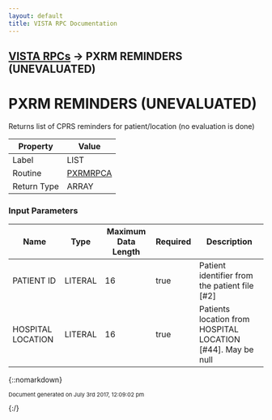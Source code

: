 ```yaml
---
layout: default
title: VISTA RPC Documentation
---
```


## [VISTA RPCs](TableOfContents) &#8594; PXRM REMINDERS (UNEVALUATED)
# PXRM REMINDERS (UNEVALUATED)

Returns list of CPRS reminders for patient/location (no evaluation is done)

Property | Value
--- | ---
Label | LIST
Routine | [PXRMRPCA](http://code.osehra.org/dox/Routine_PXRMRPCA_source.html)
Return Type | ARRAY


### Input Parameters

Name | Type | Maximum Data Length | Required | Description
--- | --- | --- | --- | ---
PATIENT ID | LITERAL | 16 | true |  Patient identifier from the patient file [#2]
HOSPITAL LOCATION | LITERAL | 16 | true | Patients location from HOSPITAL LOCATION [#44]. May be null



{::nomarkdown} <br/><p style="font-size: 11px">Document generated on July 3rd 2017, 12:09:02 pm</p>{:/}
